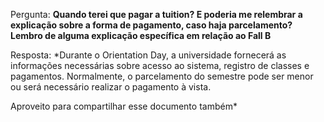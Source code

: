 Pergunta: **Quando terei que pagar a tuition? E poderia me relembrar a explicação sobre a forma de pagamento, caso haja parcelamento? Lembro de alguma explicação específica em relação ao Fall B**

Resposta: *Durante o Orientation Day, a universidade fornecerá as informações necessárias sobre acesso ao sistema, registro de classes e pagamentos. Normalmente, o parcelamento do semestre pode ser menor ou será necessário realizar o pagamento à vista.

Aproveito para compartilhar esse documento também*
